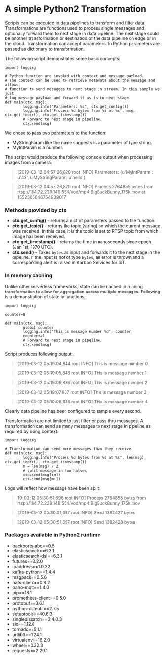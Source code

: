 # A simple Python2 Transformation

Scripts can be executed in data pipelines to transform and filter data.
Transformations are functions used to process single messages and optionally forward them to next stage in data pipeline.
The next stage could be another transformation or destination of the data pipeline on edge or in the cloud.
Transformation can accept parameters. In Python parameters are passed as dictionary to transformation.

The following script demonstrates some basic concepts:

```
import logging

# Python function are invoked with context and message payload.
# The context can be used to retrieve metadata about the message and allows
# function to send mesagges to next stage in stream. In this sample we just
# log message payload and forward it as is to next stage.
def main(ctx, msg):
        logging.info("Parameters: %s", ctx.get_config())
        logging.info("Process %d bytes from %s at %s", msg, ctx.get_topic(), ctx.get_timestamp())
        # Forward to next stage in pipeline.
        ctx.send(msg)
```

We chose to pass two parameters to the function:

* MyStringParam like the name suggests is a parameter of type string.
* MyIntParam is a number.

The script would produce the following console output when processing images from a camera:

> [2019-03-12 04:57:26,820 root INFO] Parameters: {u'MyIntParam': u'42', u'MyStringParam': u'hello'}

> [2019-03-12 04:57:26,820 root INFO] Process 2764855 bytes from rtsp://184.72.239.149:554/vod/mp4:BigBuckBunny_175k.mov at 1552366646754939017

### Methods provided by ctx
* **ctx.get_config()** - returns a dict of parameters passed to the function.
* **ctx.get_topic()** - returns the topic (string) on which the current message was received. In this case, it is the topic is set to RTSP topic from which image has been received.
* **ctx.get_timestamp()** - returns the time in nanoseconds since epoch (Jan 1st, 1970 UTC).
* **ctx.send()** - Takes `bytes` as input and forwards it to the next stage in the pipeline. If the input is not of type `bytes`, an error is thrown and a corresponding alert is raised in Karbon Services for IoT.

### In memory caching
Unlike other serverless frameworks, state can be cached in running transformation to allow for aggregation across multiple messages.
Following is a demonstration of state in functions:

```
import logging

counter=0

def main(ctx, msg):
        global counter
        logging.info("This is message number %d", counter)
        counter+=1
        # Forward to next stage in pipeline.
        ctx.send(msg)
```

Script produces following output:

> [2019-03-12 05:19:04,844 root INFO] This is message number 0

> [2019-03-12 05:19:05,846 root INFO] This is message number 1

> [2019-03-12 05:19:06,836 root INFO] This is message number 2

> [2019-03-12 05:19:07,837 root INFO] This is message number 3

> [2019-03-12 05:19:08,838 root INFO] This is message number 4

Clearly data pipeline has been configured to sample every second.

Transformation are not limited to just filter or pass thru messages.
A transformation can send as many messages to next stage in pipeline as required by using context:

```
import logging

# Transformation can send more messages than they receive. 
def main(ctx, msg):
        logging.info("Process %d bytes from %s at %s", len(msg), ctx.get_topic(), ctx.get_timestamp())
        m = len(msg) / 2
        # split message in two halves
        ctx.send(msg[:m])
        ctx.send(msg[m:])
```

Logs will reflect how message have been split:

> 19-03-12 05:30:51,696 root INFO] Process 2764855 bytes from rtsp://184.72.239.149:554/vod/mp4:BigBuckBunny_175k.mov

> [2019-03-12 05:30:51,697 root INFO] Send 1382427 bytes

> [2019-03-12 05:30:51,697 root INFO] Send 1382428 bytes

### Packages available in Python2 runtime
* backports-abc==0.5
* elasticsearch==6.3.1
* elasticsearch-dsl==6.3.1
* futures==3.2.0
* ipaddress==1.0.22
* kafka-python==1.4.4
* msgpack==0.5.6
* nats-client==0.8.2
* paho-mqtt==1.4.0
* pip==18.1
* prometheus-client==0.5.0
* protobuf==3.6.1
* python-dateutil==2.7.5
* setuptools==40.6.3
* singledispatch==3.4.0.3
* six==1.12.0
* tornado==5.1.1
* urllib3==1.24.1
* virtualenv==16.2.0
* wheel==0.32.3
* requests==2.20.1

